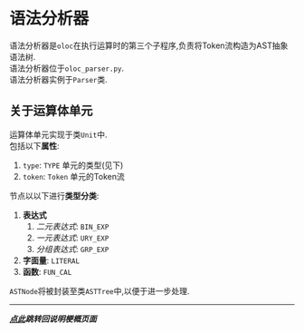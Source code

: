 # 语法分析器  

语法分析器是`oloc`在执行运算时的第三个子程序,负责将Token流构造为AST抽象语法树.  
语法分析器位于`oloc_parser.py`.  
语法分析器实例于`Parser`类.  

## 关于运算体单元  

运算体单元实现于类`Unit`中.  
包括以下**属性**:  

1. `type`: `TYPE` 单元的类型(见下)  
2. `token`: `Token` 单元的Token流

节点以以下进行**类型分类**:  

1. **表达式**  
    1. *二元表达式*: `BIN_EXP`  
    2. *一元表达式*: `URY_EXP`  
    3. *分组表达式*: `GRP_EXP`  
2. **字面量**: `LITERAL`  
3. **函数**: `FUN_CAL`    

`ASTNode`将被封装至类`ASTTree`中,以便于进一步处理.  


     
---
***[点此](../项目说明梗概.md)跳转回说明梗概页面***  